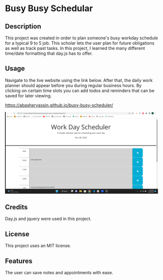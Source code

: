 # Busy Busy Schedular 

## Description

This project was created in order to plan someone's busy workday schedule for a typical 9 to 5 job. This scholar lets the user plan for future obligations as well as track past tasks. In this project, I learned the many different time/date formatting that day.js has to offer.

## Usage

Navigate to the live website using the link below. After that, the daily work planner should appear before you during regular business hours. By clicking on certain time slots you can add todos and reminders that can be saved for later viewing.

https://abasheryassin.github.io/busy-busy-scheduler/

![alt text](assets/workdy-schedul.png)

## Credits

Day.js and jquery were used in this project.

## License

This project uses an MIT license.

## Features

The user can save notes and appointments with ease.
